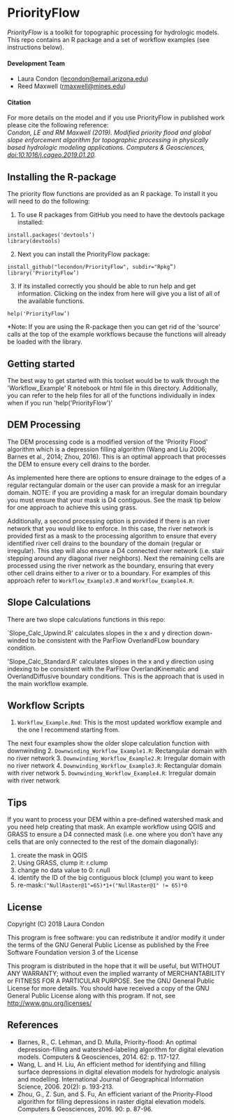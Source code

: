 PriorityFlow
=======
*PriorityFlow* is a toolkit for topographic processing for hydrologic models. This repo contains an R package and a set of workflow examples (see instructions below).  

#### Development Team
+ Laura Condon (lecondon@email.arizona.edu)
+ Reed Maxwell (rmaxwell@mines.edu)

#### Citation
For more details on the model and if you use PriorityFlow in published work please cite the following reference:  
   *Condon, LE and RM Maxwell (2019). Modified priority flood and global slope enforcement algorithm for topographic processing in physically based hydrologic modeling applications. Computers & Geosciences, [doi:10.1016/j.cageo.2019.01.20](https://doi.org/10.1016/j.cageo.2019.01.020).*

Installing the R-package
--------------------
The priority flow functions are provided as an R package. To install it you will need to do the following:
1. To use R packages from GitHub you need to have the devtools package installed:
```
install.packages('devtools’)
library(devtools)
```

2. Next you can install the PriorityFlow package:
```
install_github("lecondon/PriorityFlow", subdir="Rpkg”)
library('PriorityFlow’)
```
3. If its installed correctly you should be able to run help and get information. Clicking on the index from here will give you a list of all of the available functions.
```
help('PriorityFlow’)
```
*Note: If you are using the R-package then you can get rid of the 'source' calls at the top of the example workflows because the functions will already be loaded with the library.

Getting  started
--------------------
The best way to get started with this toolset would be to walk through the 'Workflow_Example' R notebook or html file in this directory. Additionally, you can refer to the help files for all of the functions individually in index when if you run 'help('PriorityFlow')'

DEM Processing
--------------------
The DEM processing code is a modified version of the 'Priority Flood' algorithm which is a depression filling algorithm (Wang and Liu 2006; Barnes et al., 2014; Zhou, 2016).  This is an optimal approach that processes the DEM to ensure every cell drains to the border.

As implemented here there are options to ensure drainage to the edges of a regular rectangular domain or the user can provide a mask for an irregular domain. NOTE: if you are providing a mask for an irregular domain boundary you must ensure that your mask is D4 contiguous. See the mask tip below for one approach to achieve this using grass.

Additionally, a second processing option is provided if there is an river network that you would like to enforce. In this case, the river network is provided first as a mask to the processing algorithm to ensure that every identified river cell drains to the boundary of the domain (regular or irregular). This step will also ensure a D4 connected river network (i.e. stair stepping around any diagonal river neighbors). Next the remaining cells are processed using the river network as the boundary, ensuring that every other cell drains either to a river or to a boundary. For examples of this approach refer to `Workflow_Example3.R` and `Workflow_Example4.R`.

Slope Calculations
--------------------
There are two slope calculations functions in this repo:

`Slope_Calc_Upwind.R'  calculates slopes in the x and y direction down-winded to be consistent with the ParFlow OverlandFLow boundary condition.

'Slope_Calc_Standard.R' calculates slopes in the x and y direction using indexing to be consistent with the ParFlow OverlandKinematic and OverlandDiffusive boundary conditions. This is the approach that is used in the main workflow example.


Workflow Scripts
--------------------
1. `Workflow_Example.Rmd`: This is the most updated  workflow example and  the  one  I recommend starting from.

The next four examples show the older slope calculation function with downwinding
2. `Downwinding_Workflow_Example1.R`: Rectangular domain with no river network
3. `Downwinding_Workflow_Example2.R`: Irregular domain with no river network
4. `Downwinding_Workflow_Example3.R`: Rectangular domain with river network
5. `Downwinding_Workflow_Example4.R`: Irregular domain with river network


Tips
--------------------
If you want to process your DEM within a pre-defined watershed mask and you need help creating that mask. An example workflow using QGIS and GRASS to ensure a D4 connected mask (i.e. one where you don't have any cells that are only connected to the rest of the domain diagonally):
1. create the mask in QGIS
2. Using GRASS, clump it: r.clump
3. change no data value to 0: r.null
4. identify the ID of the big contiguous block (clump) you want to keep
5. re-mask:`("NullRaster@1"=65)*1+("NullRaster@1" != 65)*0`

License
--------------------
Copyright (C) 2018  Laura Condon

This program is free software: you can redistribute it and/or modify it under the terms of the GNU General Public License as published by the Free Software Foundation version 3 of the License

This program is distributed in the hope that it will be useful, but WITHOUT ANY WARRANTY; without even the implied warranty of MERCHANTABILITY or FITNESS FOR A PARTICULAR PURPOSE.  See the GNU General Public License for more details. You should have received a copy of the GNU General Public License along with this program.  If not, see <http://www.gnu.org/licenses/>

References
--------------------
+ Barnes, R., C. Lehman, and D. Mulla, Priority-flood: An optimal depression-filling and watershed-labeling algorithm for digital elevation models. Computers & Geosciences, 2014. 62: p. 117-127.
+ Wang, L. and H. Liu, An efficient method for identifying and filling surface depressions in digital elevation models for hydrologic analysis and modelling. International Journal of Geographical Information Science, 2006. 20(2): p. 193-213.
+ Zhou, G., Z. Sun, and S. Fu, An efficient variant of the Priority-Flood algorithm for filling depressions in raster digital elevation models. Computers & Geosciences, 2016. 90: p. 87-96.
